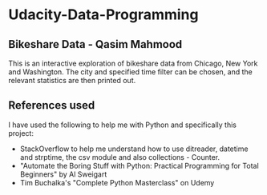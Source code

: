 # Udacity-Data-Programming

Bikeshare Data - Qasim Mahmood
-------------------------------

This is an interactive exploration of bikeshare data from Chicago, New York and Washington.
The city and specified time filter can be chosen, and the relevant statistics are then printed out.

References used
-----------------

I have used the following to help me with Python and specifically this project:

- StackOverflow to help me understand how to use ditreader, datetime and strptime, the csv module and also collections - Counter.
- "Automate the Boring Stuff with Python: Practical Programming for Total Beginners" by Al Sweigart
- Tim Buchalka's "Complete Python Masterclass" on Udemy

